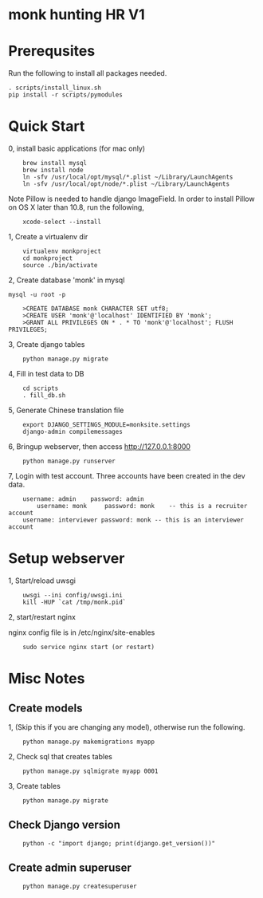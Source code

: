 # monk hunting HR V1

Prerequsites
=================
Run the following to install all packages needed.

```
. scripts/install_linux.sh
pip install -r scripts/pymodules
```

Quick Start
=================
0, install basic applications (for mac only)
```
	brew install mysql
	brew install node
	ln -sfv /usr/local/opt/mysql/*.plist ~/Library/LaunchAgents
	ln -sfv /usr/local/opt/node/*.plist ~/Library/LaunchAgents
```
Note Pillow is needed to handle django ImageField.
In order to install Pillow on OS X later than 10.8, run the following,
```
	xcode-select --install
```

1, Create a virtualenv dir
```
	virtualenv monkproject
	cd monkproject
	source ./bin/activate
```

2, Create database 'monk' in mysql
```
mysql -u root -p

	>CREATE DATABASE monk CHARACTER SET utf8;
	>CREATE USER 'monk'@'localhost' IDENTIFIED BY 'monk';
	>GRANT ALL PRIVILEGES ON * . * TO 'monk'@'localhost'; FLUSH PRIVILEGES;
```

3, Create django tables
```
	python manage.py migrate
```

4, Fill in test data to DB
```
	cd scripts
	. fill_db.sh
```

5, Generate Chinese translation file
```
   	export DJANGO_SETTINGS_MODULE=monksite.settings
   	django-admin compilemessages
```

6, Bringup webserver, then access http://127.0.0.1:8000
```
	python manage.py runserver
```

7, Login with test account. Three accounts have been created in the dev data.
```
	username: admin    password: admin
        username: monk     password: monk    -- this is a recruiter account
	username: interviewer password: monk -- this is an interviewer account
```

Setup webserver
===================
1, Start/reload uwsgi
```
	uwsgi --ini config/uwsgi.ini
	kill -HUP `cat /tmp/monk.pid`
```

2, start/restart nginx

nginx config file is in /etc/nginx/site-enables

```
	sudo service nginx start (or restart)
```

Misc Notes
===================
Create models
---------------------
1, (Skip this if you are changing any model), otherwise run the following.
```
	python manage.py makemigrations myapp
```
2, Check sql that creates tables
```
	python manage.py sqlmigrate myapp 0001
```
3, Create tables
```
	python manage.py migrate
```

Check Django version
-----------------------
```
	python -c "import django; print(django.get_version())"
```

Create admin superuser
-----------------------
```
	python manage.py createsuperuser
```
